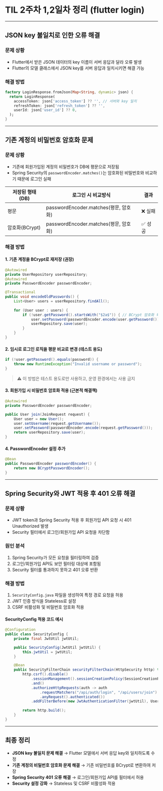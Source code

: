# TIL 2주차 1,2일차 정리 (flutter login)

---

## JSON key 불일치로 인한 오류 해결

### 문제 상황
- Flutter에서 받은 JSON 데이터의 key 이름이 서버 응답과 달라 오류 발생
- Flutter의 모델 클래스에서 JSON key를 서버 응답과 일치시키면 해결 가능

### 해결 방법
```dart
factory LoginResponse.fromJson(Map<String, dynamic> json) {
  return LoginResponse(
    accessToken: json['access_token'] ?? '', // 서버와 key 일치
    refreshToken: json['refresh_token'] ?? '',
    userId: json['user_id'] ?? 0,
  );
}
```

---

## 기존 계정의 비밀번호 암호화 문제

### 문제 상황
- 기존에 회원가입된 계정의 비밀번호가 DB에 평문으로 저장됨
- Spring Security의 `passwordEncoder.matches()`는 암호화된 비밀번호와 비교하기 때문에 로그인 실패

| 저장된 형태(DB) | 로그인 시 비교방식 | 결과 |
| --- | --- | --- |
| 평문 | passwordEncoder.matches(평문, 암호화) | ❌ 실패 |
| 암호화(BCrypt) | passwordEncoder.matches(평문, 암호화) | ✅ 성공 |

### 해결 방법
#### 1. 기존 계정을 BCrypt로 재저장 (권장)
```java
@Autowired
private UserRepository userRepository;
@Autowired
private PasswordEncoder passwordEncoder;

@Transactional
public void encodeOldPasswords() {
    List<User> users = userRepository.findAll();
    
    for (User user : users) {
        if (!user.getPassword().startsWith("$2a$")) { // BCrypt 암호화 확인
            user.setPassword(passwordEncoder.encode(user.getPassword()));
            userRepository.save(user);
        }
    }
}
```

#### 2. 임시로 로그인 로직을 평문 비교로 변경 (테스트 용도)
```java
if (!user.getPassword().equals(password)) {
    throw new RuntimeException("Invalid username or password");
}
```
> ⚠️ 이 방법은 테스트 용도로만 사용하고, 운영 환경에서는 사용 금지

#### 3. 회원가입 시 비밀번호 암호화 적용 (근본적 해결책)
```java
@Autowired
private PasswordEncoder passwordEncoder;

public User join(JoinRequest request) {
    User user = new User();
    user.setUsername(request.getUsername());
    user.setPassword(passwordEncoder.encode(request.getPassword()));
    return userRepository.save(user);
}
```

#### 4. PasswordEncoder 설정 추가
```java
@Bean
public PasswordEncoder passwordEncoder() {
    return new BCryptPasswordEncoder();
}
```

---

## Spring Security와 JWT 적용 후 401 오류 해결

### 문제 상황
- JWT token과 Spring Security 적용 후 회원가입 API 요청 시 401 Unauthorized 발생
- Security 필터에서 로그인/회원가입 API 요청을 차단함

### 원인 분석
1. Spring Security가 모든 요청을 필터링하여 검증
2. 로그인/회원가입 API도 보안 필터링 대상에 포함됨
3. Security 필터를 통과하지 못하고 401 오류 반환

### 해결 방법
1. `SecurityConfig.java` 파일을 생성하여 특정 경로 요청을 허용
2. JWT 인증 방식을 Stateless로 설정
3. CSRF 비활성화 및 비밀번호 암호화 적용

#### SecurityConfig 적용 코드 예시
```java
@Configuration
public class SecurityConfig {
    private final JwtUtil jwtUtil;

    public SecurityConfig(JwtUtil jwtUtil) {
        this.jwtUtil = jwtUtil;
    }

    @Bean
    public SecurityFilterChain securityFilterChain(HttpSecurity http) throws Exception {
        http.csrf().disable()
            .sessionManagement().sessionCreationPolicy(SessionCreationPolicy.STATELESS)
            .and()
            .authorizeHttpRequests(auth -> auth
                .requestMatchers("/api/auth/login", "/api/users/join").permitAll()
                .anyRequest().authenticated())
            .addFilterBefore(new JwtAuthenticationFilter(jwtUtil), UsernamePasswordAuthenticationFilter.class);
        
        return http.build();
    }
}
```

---

## 최종 정리
- **JSON key 불일치 문제 해결** → Flutter 모델에서 서버 응답 key와 일치하도록 수정
- **기존 계정의 비밀번호 암호화 문제 해결** → 기존 비밀번호를 BCrypt로 변환하여 저장
- **Spring Security 401 오류 해결** → 로그인/회원가입 API를 필터에서 허용
- **Security 설정 강화** → Stateless 및 CSRF 비활성화 적용


